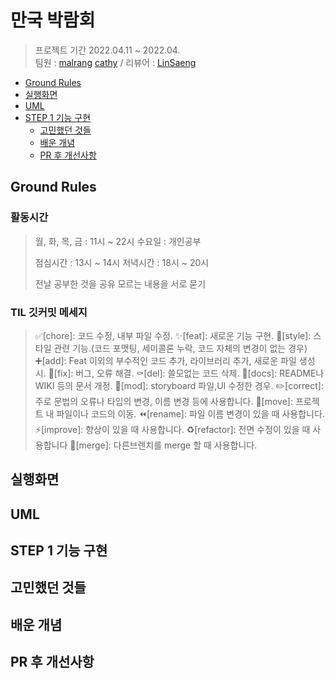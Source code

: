 # 만국 박람회
> 프로젝트 기간 2022.04.11 ~ 2022.04.  
팀원 : [malrang](https://github.com/kinggoguma) [cathy](https://github.com/cathy171/ios-exposition-universelle) / 리뷰어 : [LinSaeng](https://github.com/jungseungyeo)

- [Ground Rules](#ground-rules)
- [실행화면](#실행화면)
- [UML](#uml)
- [STEP 1 기능 구현](#step-1-기능-구현)
    + [고민했던 것들](#고민했던-것들)
    + [배운 개념](#배운-개념)
    + [PR 후 개선사항](#pr-후-개선사항)

## Ground Rules
### 활동시간
>월, 화, 목, 금 : 11시 ~ 22시
수요일 : 개인공부
>
>점심시간 : 13시 ~ 14시
저녁시간 : 18시 ~ 20시
>
>전날 공부한 것을 공유
모르는 내용을 서로 묻기

### TIL 깃커밋 메세지
>✅[chore]: 코드 수정, 내부 파일 수정.
✨[feat]: 새로운 기능 구현.
📐[style]: 스타일 관련 기능.(코드 포맷팅, 세미콜론 누락, 코드 자체의 변경이 없는 경우)
➕[add]: Feat 이외의 부수적인 코드 추가, 라이브러리 추가, 새로운 파일 생성 시.
🔨[fix]: 버그, 오류 해결.
⚰️[del]: 쓸모없는 코드 삭제.
📝[docs]: README나 WIKI 등의 문서 개정.
💄[mod]: storyboard 파일,UI 수정한 경우.
✏️[correct]: 주로 문법의 오류나 타입의 변경, 이름 변경 등에 사용합니다.
🚚[move]: 프로젝트 내 파일이나 코드의 이동.
⏪️[rename]: 파일 이름 변경이 있을 때 사용합니다.
⚡️[improve]: 향상이 있을 때 사용합니다.
♻️[refactor]: 전면 수정이 있을 때 사용합니다
🔀[merge]: 다른브렌치를 merge 할 때 사용합니다.

## 실행화면

## UML

## STEP 1 기능 구현

## 고민했던 것들

## 배운 개념

## PR 후 개선사항
